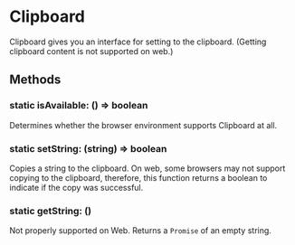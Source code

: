 # Clipboard

Clipboard gives you an interface for setting to the clipboard. (Getting
clipboard content is not supported on web.)

## Methods

### static isAvailable: () => boolean

Determines whether the browser environment supports Clipboard at all.

### static setString: (string) => boolean

Copies a string to the clipboard. On web, some browsers may not support copying
to the clipboard, therefore, this function returns a boolean to indicate if the
copy was successful.

### static getString: ()

Not properly supported on Web. Returns a `Promise` of an empty string.
